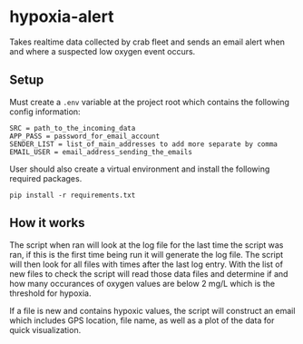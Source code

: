 # hypoxia-alert
Takes realtime data collected by crab fleet and sends an email alert when and where a suspected low oxygen event occurs.
## Setup
Must create a ```.env``` variable at the project root which contains the following config information:
```
SRC = path_to_the_incoming_data
APP_PASS = password_for_email_account
SENDER_LIST = list_of_main_addresses to add more separate by comma
EMAIL_USER = email_address_sending_the_emails
```
User should also create a virtual environment and install the following required packages. 

```pip install -r requirements.txt ```

## How it works
The script when ran will look at the log file for the last time the script was ran, if this is the first time being run it will generate the log file. The script will then look for all files with times after the last log entry. With the list of new files to check the script will read those data files and determine if and how many occurances of oxygen values are below 2 mg/L which is the threshold for hypoxia.

If a file is new and contains hypoxic values, the script will construct an email which includes GPS location, file name, as well as a plot of the data for quick visualization. 

